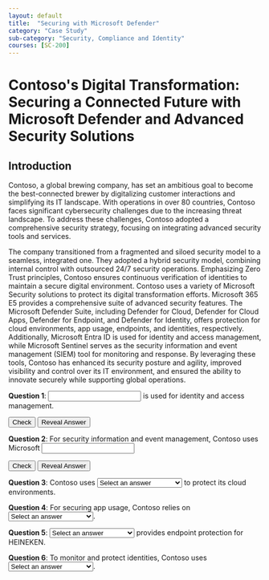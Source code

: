 ```yaml
---
layout: default
title:  "Securing with Microsoft Defender"
category: "Case Study"
sub-category: "Security, Compliance and Identity"
courses: [SC-200]
---
```


# Contoso's Digital Transformation: Securing a Connected Future with Microsoft Defender and Advanced Security Solutions

## Introduction

Contoso, a global brewing company, has set an ambitious goal to become the best-connected brewer by digitalizing customer interactions and simplifying its IT landscape. With operations in over 80 countries, Contoso faces significant cybersecurity challenges due to the increasing threat landscape. To address these challenges, Contoso adopted a comprehensive security strategy, focusing on integrating advanced security tools and services.

The company transitioned from a fragmented and siloed security model to a seamless, integrated one. They adopted a hybrid security model, combining internal control with outsourced 24/7 security operations. Emphasizing Zero Trust principles, Contoso ensures continuous verification of identities to maintain a secure digital environment.
Contoso uses a variety of Microsoft Security solutions to protect its digital transformation efforts. Microsoft 365 E5 provides a comprehensive suite of advanced security features. The Microsoft Defender Suite, including Defender for Cloud, Defender for Cloud Apps, Defender for Endpoint, and Defender for Identity, offers protection for cloud environments, app usage, endpoints, and identities, respectively. Additionally, Microsoft Entra ID is used for identity and access management, while Microsoft Sentinel serves as the security information and event management (SIEM) tool for monitoring and response.
By leveraging these tools, Contoso has enhanced its security posture and agility, improved visibility and control over its IT environment, and ensured the ability to innovate securely while supporting global operations.


**Question 1**: <input type="text" id="cloudProtection" class="input-box" oninput="this.value = this.value.toUpperCase()"> is used for identity and access management.

<button type="button" onclick="checkAnswer1()">Check</button>
<button type="button" onclick="revealAnswer1()">Reveal Answer</button>

<p id="result1"></p>

<script>
  function checkAnswer1() {
    var answer = document.getElementById('cloudProtection').value.toUpperCase();
    if (answer === 'MICROSOFT ENTRA ID') {
      document.getElementById('result1').innerText = 'Correct answer';
      document.getElementById('result1').style.color = 'green';
    } else {
      document.getElementById('result1').innerText = 'Try Again';
      document.getElementById('result1').style.color = 'red';
    }
  }

  function revealAnswer1() {
    document.getElementById('cloudProtection').value = 'MICROSOFT ENTRA ID';
    document.getElementById('result1').innerText = '';
  }
</script>

**Question 2**: For security information and event management, Contoso uses Microsoft <input type="text" id="cloudProtection2" class="input-box" oninput="this.value = this.value.toUpperCase()"> 

<button type="button" onclick="checkAnswer2()">Check</button>
<button type="button" onclick="revealAnswer2()">Reveal Answer</button>

<p id="result2"></p>

<script>
  function checkAnswer2() {
    var answer = document.getElementById('cloudProtection2').value.toUpperCase();
    if (answer === 'SENTINEL') {
      document.getElementById('result2').innerText = 'Correct answer';
      document.getElementById('result2').style.color = 'green';
    } else {
      document.getElementById('result2').innerText = 'Try Again';
      document.getElementById('result2').style.color = 'red';
    }
  }

  function revealAnswer2() {
    document.getElementById('cloudProtection2').value = 'SENTINEL';
    document.getElementById('result2').innerText = '';
  }
</script>

**Question 3**: Contoso uses 
<select id="q1" onchange="checkAnswer('q1', 'DEFENDER FOR CLOUD')" class="styled-dropdown">
    <option value="">Select an answer</option>
    <option value="DEFENDER FOR CLOUD">Defender for Cloud</option>
    <option value="DEFENDER FOR CLOUD APPS">Defender for Cloud Apps</option>
    <option value="DEFENDER FOR ENDPOINT">Defender for Endpoint</option>
    <option value="DEFENDER FOR IDENTITY">Defender for Identity</option>
</select> 
to protect its cloud environments.
<span id="result3"></span>

**Question 4**: For securing app usage, Contoso relies on 
<select id="q2" onchange="checkAnswer('q2', 'DEFENDER FOR CLOUD APPS')" class="styled-dropdown">
    <option value="">Select an answer</option>
    <option value="DEFENDER FOR CLOUD">Defender for Cloud</option>
    <option value="DEFENDER FOR CLOUD APPS">Defender for Cloud Apps</option>
    <option value="DEFENDER FOR ENDPOINT">Defender for Endpoint</option>
    <option value="DEFENDER FOR IDENTITY">Defender for Identity</option>
</select>.
<span id="result4"></span>

**Question 5**: 
<select id="q3" onchange="checkAnswer('q3', 'DEFENDER FOR ENDPOINT')" class="styled-dropdown">
    <option value="">Select an answer</option>
    <option value="DEFENDER FOR CLOUD">Defender for Cloud</option>
    <option value="DEFENDER FOR CLOUD APPS">Defender for Cloud Apps</option>
    <option value="DEFENDER FOR ENDPOINT">Defender for Endpoint</option>
    <option value="DEFENDER FOR IDENTITY">Defender for Identity</option>
</select> 
provides endpoint protection for HEINEKEN.
<span id="result5"></span>

**Question 6**: To monitor and protect identities, Contoso uses 
<select id="q4" onchange="checkAnswer('q4', 'DEFENDER FOR IDENTITY')" class="styled-dropdown">
    <option value="">Select an answer</option>
    <option value="DEFENDER FOR CLOUD">Defender for Cloud</option>
    <option value="DEFENDER FOR CLOUD APPS">Defender for Cloud Apps</option>
    <option value="DEFENDER FOR ENDPOINT">Defender for Endpoint</option>
    <option value="DEFENDER FOR IDENTITY">Defender for Identity</option>
</select>.
<span id="result6"></span>

<script>
  function checkAnswer(questionId, correctAnswer) {
    var selectedAnswer = document.getElementById(questionId).value;
    var resultId = 'result' + questionId.charAt(1);
    if (selectedAnswer === correctAnswer) {
      document.getElementById(resultId).innerText = 'Correct answer';
      document.getElementById(resultId).style.color = 'green';
    } else {
      document.getElementById(resultId).innerText = 'Try again';
      document.getElementById(resultId).style.color = 'red';
    }
  }
</script>
